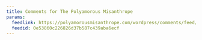 ```yaml
---
title: Comments for The Polyamorous Misanthrope
params:
  feedlink: https://polyamorousmisanthrope.com/wordpress/comments/feed/
  feedid: 0e53860c226826d37b587c439aba6ecf
---
```

